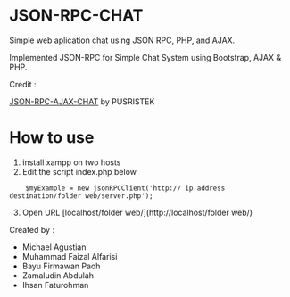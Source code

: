 # JSON-RPC-CHAT
Simple web aplication chat using JSON RPC, PHP, and AJAX.

Implemented JSON-RPC for Simple Chat System using Bootstrap, AJAX & PHP.

Credit : 

[JSON-RPC-AJAX-CHAT](https://github.com/PUSRISTEK/JSON-RPC-AJAX-CHAT) by PUSRISTEK

# How to use
1. install xampp on two hosts
2. Edit the script index.php below <br/>
```
    $myExample = new jsonRPCClient('http:// ip address destination/folder web/server.php');
```
3. Open URL [localhost/folder web/](http://localhost/folder web/)

Created by :

* Michael Agustian
* Muhammad Faizal Alfarisi
* Bayu Firmawan Paoh
* Zamaludin Abdulah
* Ihsan Faturohman

